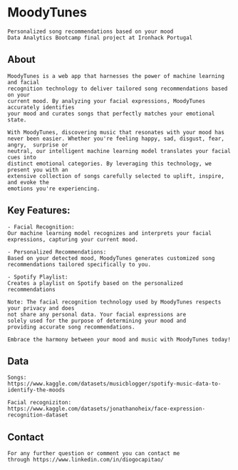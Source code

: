 # MoodyTunes
    
    Personalized song recommendations based on your mood
    Data Analytics Bootcamp final project at Ironhack Portugal
    
    
## About
    
    MoodyTunes is a web app that harnesses the power of machine learning and facial 
    recognition technology to deliver tailored song recommendations based on your 
    current mood. By analyzing your facial expressions, MoodyTunes accurately identifies 
    your mood and curates songs that perfectly matches your emotional state.
    
    With MoodyTunes, discovering music that resonates with your mood has never been easier. Whether you're feeling happy, sad, disgust, fear, angry,  surprise or 
    neutral, our intelligent machine learning model translates your facial cues into 
    distinct emotional categories. By leveraging this technology, we present you with an 
    extensive collection of songs carefully selected to uplift, inspire, and evoke the 
    emotions you're experiencing.
    
## Key Features:
    
    - Facial Recognition:
    Our machine learning model recognizes and interprets your facial expressions, capturing your current mood.
  
    - Personalized Recommendations: 
    Based on your detected mood, MoodyTunes generates customized song 
    recommendations tailored specifically to you.

    - Spotify Playlist: 
    Creates a playlist on Spotify based on the personalized recommendations
    
    Note: The facial recognition technology used by MoodyTunes respects your privacy and does 
    not share any personal data. Your facial expressions are 
    solely used for the purpose of determining your mood and 
    providing accurate song recommendations.
    
    Embrace the harmony between your mood and music with MoodyTunes today!
    
## Data
    
    Songs: 
    https://www.kaggle.com/datasets/musicblogger/spotify-music-data-to-identify-the-moods
    
    Facial recogniziton: 
    https://www.kaggle.com/datasets/jonathanoheix/face-expression-recognition-dataset
    
    
## Contact
    
    For any further question or comment you can contact me 
    through https://www.linkedin.com/in/diogocapitao/